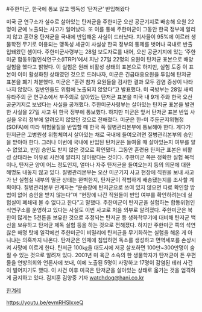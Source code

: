 #주한미군, 한국에 통보 않고 맹독성 ‘탄저균’ 반입해왔다


미국 군 연구소가 실수로 살아있는 탄저균을 주한미군 오산 공군기지로 배송해 요원 22명이 균에 노출되는 사고가 일어났다. 또 이를 통해 주한미군이 그동안 한국 정부에 알리지 않고 훈련용 탄저균을 국내에 반입해온 사실이 드러났다. 치사율이 95%에 이르러 생물학전 무기로 이용되는 맹독성 세균이 사실상 한국 정부의 통제를 벗어나 국내로 반출입돼왔던 셈이다.
주한미군사령부는 28일 보도자료를 내어, 오산 공군기지에 있는 ‘주한미군 합동위협인식연구소(ITRP)’에서 지난 27일 22명의 요원이 탄저균 표본으로 배양 실험을 했다고 밝혔다. 이 실험은 원래 비활성 상태의 표본으로 하지만, 실험 도중 이 표본이 이미 활성화된 상태였던 것으로 드러나자, 미군은 긴급대응요원을 투입해 탄저균 표본을 폐기 처분했다. 미군은 “훈련 참가 요원들을 검사한 결과 모두 감염 증상이 나타나지 않았다. 일반인들도 위험에 노출되지 않았다”고 발표했다.
미 국방부는 28일 새벽 유타주의 군 연구소에서 부주의로 살아있는 탄저균 표본을 미국 내 9개 주와 한국 오산 공군기지로 보냈다는 사실을 공개했다. 주한미군사령부는 살아있는 탄저균 표본을 발견한 사실을 27일 사고 뒤 한국 정부에 통보했다.
하지만 미군은 앞서 탄저균 표본 반입 사실을 우리 정부에 알려오지 않았던 것으로 전해졌다. 미군은 한-미 주둔군지위협정(SOFA)에 따라 위험물질을 반입할 때 한국 쪽 질병관리본부에 통보해야 한다. 게다가 탄저균은 고병원성 위험체여서 살아있는 채로 국내에 들여오려면 질병관리본부의 승인을 받아야 한다. 그러나 이번에 국내에 반입된 탄저균은 들여올 때 살아있는지 여부를 알 수 없었고, 반입 승인도 받지 않은 것으로 확인됐다. 그동안 훈련용 탄저균 표본은 비활성 상태라는 이유로 사전에 알리지 않아왔다는 것이다. 주한미군 쪽은 정확한 실험 목적이나, 탄저균 양이 어느 정도인지, 얼마나 자주 탄저균을 들여오는지 등의 의문에 대한 해명도 내놓지 않고 있다. 질병관리본부는 오산 미군기지 사고 현장에 직원을 보내 사고가 난 실험실 내부의 멸균 상태는 완벽한지, 탄저균이 적법하게 배송됐는지를 조사할 계획이다. 질병관리본부 관계자는 “운송장에 탄저균으로 쓰여 있지 않으면 따로 확인할 방법이 없어 승인을 받지 않는다”며 “현장에 나간 직원들이 반입 여부를 확인하려는데 실험실이 폐쇄돼 볼 수 없다고 한다”고 말했다.
주한미군이 탄저균을 실험하는 합동위협인식연구소를 운영하고 있다는 사실도 이번 사고로 처음 외부로 알려졌다. 주한미군은 북한이 많게는 5천톤을 보유한 것으로 추정되는 탄저균 등 생화학무기에 대비해 탄저균 백신을 보유하고 탄저균 제독 실험 등을 하는 것으로 전해졌다. 하지만 주한미군 쪽의 석연찮은 해명 탓에 일각에선 주한미군이 비밀리에 탄저균을 무기화하는 실험을 해온 게 아니냐는 의혹까지 나온다.
탄저균은 인체에 침입하면 독소를 생성하고 면역세포를 손상시켜 사망에 이르게 한다. 탄저균 100㎏을 대도시에 저공 살포하면 100만~300만명이 숨질 수 있는 것으로 알려져 있다. 2001년 미 육군 소속의 한 생물학자가 탄저균이 든 우편물을 연방의회와 언론사에 보내, 이에 노출된 5명이 사망하고 17명이 감염된 테러 사건이 벌어지기도 했다. 이 사건 이후 미국은 탄저균을 살아있는 상태로 옮기는 것을 엄격하게 금지하고 있다.
김지훈 김양중 기자 watchdog@hani.co.kr


[한겨레](http://www.hani.co.kr/arti/society/society_general/693376.html)

https://youtu.be/evmRHSlxxeQ
